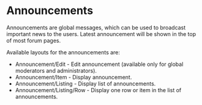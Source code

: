 # Announcements

Announcements are global messages, which can be used to broadcast important news to the users. Latest announcement will be shown in the top of most forum pages.

Available layouts for the announcements are:

* Announcement/Edit - Edit announcement (available only for global moderators and administrators).
* Announcement/Item - Display announcement.
* Announcement/Listing - Display list of announcements.
* Announcement/Listing/Row - Display one row or item in the list of announcements.
